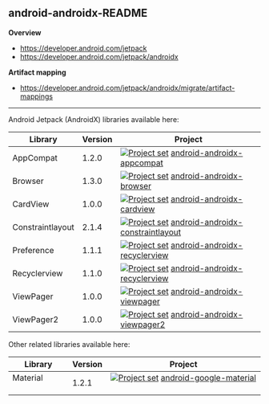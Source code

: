 ## android-androidx-README

**Overview**<br/>
* https://developer.android.com/jetpack
* https://developer.android.com/jetpack/androidx

**Artifact mapping**<br/>
* https://developer.android.com/jetpack/androidx/migrate/artifact-mappings

---

Android Jetpack (AndroidX) libraries available here:

| Library           | Version | Project |
| ---               | ---     | ---     |
| AppCompat         | 1.2.0   | [<img src="https://bit.ly/3qHag0x" title="Project set" align="top" />](https://raw.githubusercontent.com/dandar3/android-androidx-appcompat/1.2.0/.projectset) [android-androidx-appcompat](https://github.com/dandar3/android-androidx-appcompat/tree/1.2.0) |
| Browser           | 1.3.0   | [<img src="https://bit.ly/3qHag0x" title="Project set" align="top" />](https://raw.githubusercontent.com/dandar3/android-androidx-browser/1.3.0/.projectset) [android-androidx-browser](https://github.com/dandar3/android-androidx-browser/tree/1.3.0) |
| CardView          | 1.0.0   | [<img src="https://bit.ly/3qHag0x" title="Project set" align="top" />](https://raw.githubusercontent.com/dandar3/android-androidx-cardview/1.0.0/.projectset) [android-androidx-cardview](https://github.com/dandar3/android-androidx-cardview/tree/1.0.0) |
| Constraintlayout  | 2.1.4   | [<img src="https://bit.ly/3qHag0x" title="Project set" align="top" />](https://raw.githubusercontent.com/dandar3/android-androidx-constraintlayout/2.1.4/.projectset) [android-androidx-constraintlayout](https://github.com/dandar3/android-androidx-constraintlayout/tree/2.1.4) |
| Preference        | 1.1.1   | [<img src="https://bit.ly/3qHag0x" title="Project set" align="top" />](https://raw.githubusercontent.com/dandar3/android-androidx-preference/1.1.1/.projectset) [android-androidx-recyclerview](https://github.com/dandar3/android-androidx-preference/tree/1.1.1) |
| Recyclerview      | 1.1.0   | [<img src="https://bit.ly/3qHag0x" title="Project set" align="top" />](https://raw.githubusercontent.com/dandar3/android-androidx-recyclerview/1.1.0/.projectset) [android-androidx-recyclerview](https://github.com/dandar3/android-androidx-recyclerview/tree/1.1.0) |
| ViewPager         | 1.0.0   | [<img src="https://bit.ly/3qHag0x" title="Project set" align="top" />](https://raw.githubusercontent.com/dandar3/android-androidx-viewpager/1.0.0/.projectset) [android-androidx-viewpager](https://github.com/dandar3/android-androidx-viewpager/tree/1.0.0) |
| ViewPager2        | 1.0.0   | [<img src="https://bit.ly/3qHag0x" title="Project set" align="top" />](https://raw.githubusercontent.com/dandar3/android-androidx-viewpager2/1.0.0/.projectset) [android-androidx-viewpager2](https://github.com/dandar3/android-androidx-viewpager2/tree/1.0.0) |

Other related libraries available here:

| Library           | Version | Project |
| ---               | ---     | ---     |
| Material &nbsp; &nbsp; &nbsp; &nbsp; &nbsp; &nbsp;&nbsp; | 1.2.1   | [<img src="https://bit.ly/3qHag0x" title="Project set" align="top" />](https://raw.githubusercontent.com/dandar3/android-google-material/1.2.1/.projectset) [android-google-material](https://github.com/dandar3/android-google-material/tree/1.2.1) &nbsp; &nbsp; &nbsp; &nbsp; &nbsp; &nbsp; &nbsp; &nbsp; |
